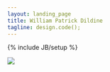 ```yaml
---
layout: landing_page
title: William Patrick Dildine
tagline: design.code();
---
```

{% include JB/setup %}

<div class="container"><div id="homepage-img"><img src="{{BASE_PATH}}/images/cartoon-self.png"></div></div>



